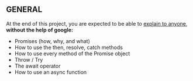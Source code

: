 ## GENERAL

At the end of this project, you are expected to be able to [explain to anyone](https://fs.blog/feynman-learning-technique/), **without the help of google:**

- Promises (how, why, and what)
- How to use the then, resolve, catch methods
- How to use every method of the Promise object
- Throw / Try
- The await operator
- How to use an async function

